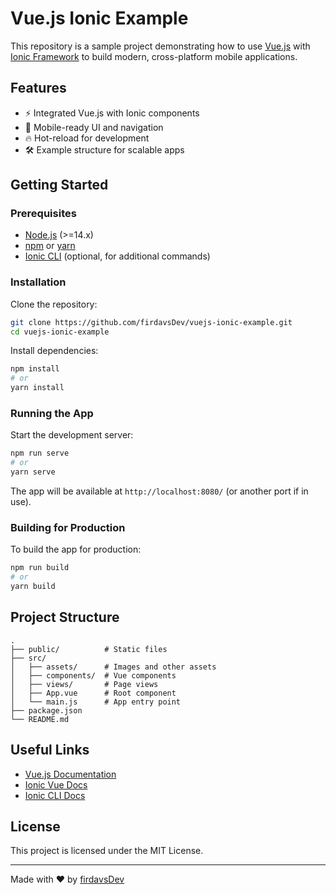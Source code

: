 # Vue.js Ionic Example

This repository is a sample project demonstrating how to use [Vue.js](https://vuejs.org/) with [Ionic Framework](https://ionicframework.com/) to build modern, cross-platform mobile applications.

## Features

- ⚡️ Integrated Vue.js with Ionic components
- 📱 Mobile-ready UI and navigation
- 🔥 Hot-reload for development
- 🛠 Example structure for scalable apps

## Getting Started

### Prerequisites

- [Node.js](https://nodejs.org/) (>=14.x)
- [npm](https://www.npmjs.com/) or [yarn](https://yarnpkg.com/)
- [Ionic CLI](https://ionicframework.com/docs/cli) (optional, for additional commands)

### Installation

Clone the repository:

```bash
git clone https://github.com/firdavsDev/vuejs-ionic-example.git
cd vuejs-ionic-example
```

Install dependencies:

```bash
npm install
# or
yarn install
```

### Running the App

Start the development server:

```bash
npm run serve
# or
yarn serve
```

The app will be available at `http://localhost:8080/` (or another port if in use).

### Building for Production

To build the app for production:

```bash
npm run build
# or
yarn build
```

## Project Structure

```
.
├── public/          # Static files
├── src/
│   ├── assets/      # Images and other assets
│   ├── components/  # Vue components
│   ├── views/       # Page views
│   ├── App.vue      # Root component
│   └── main.js      # App entry point
├── package.json
└── README.md
```

## Useful Links

- [Vue.js Documentation](https://vuejs.org/v2/guide/)
- [Ionic Vue Docs](https://ionicframework.com/docs/vue/overview)
- [Ionic CLI Docs](https://ionicframework.com/docs/cli)

## License

This project is licensed under the MIT License.

---

Made with ❤️ by [firdavsDev](https://github.com/firdavsDev)
